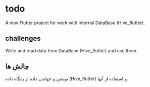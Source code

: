 # todo

A new Flutter project for work with internal DataBase (Hive_flutter).

## challenges

Write and read data from DataBase (Hive_flutter) and use them.

## چالش ها
نوشتن و خواندن داده از پایگاه داده (Hive_flutter) و استفاده از آنها.
